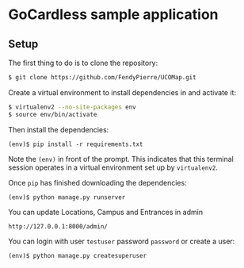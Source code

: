 # GoCardless sample application

## Setup

The first thing to do is to clone the repository:

```sh
$ git clone https://github.com/FendyPierre/UCOMap.git
```

Create a virtual environment to install dependencies in and activate it:

```sh
$ virtualenv2 --no-site-packages env
$ source env/bin/activate
```

Then install the dependencies:

```
(env)$ pip install -r requirements.txt
```
Note the `(env)` in front of the prompt. This indicates that this terminal
session operates in a virtual environment set up by `virtualenv2`.

Once `pip` has finished downloading the dependencies:
```
(env)$ python manage.py runserver
```

You can update Locations, Campus and Entrances in admin
```
http://127.0.0.1:8000/admin/
```

You can login with user `testuser` password `password` or create a user:
```
(env)$ python manage.py createsuperuser
```